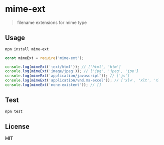 # mime-ext

> filename extensions for mime type

## Usage

```bash
npm install mime-ext
```

```javascript
const mimeExt = require('mime-ext');

console.log(mimeExt('text/html')); // ['html', 'htm']
console.log(mimeExt('image/jpeg')); // ['jpg', 'jpeg', 'jpe']
console.log(mimeExt('application/javascript')); // ['js']
console.log(mimeExt('application/vnd.ms-excel')); // ['xlw', 'xlt', 'xls', 'xlm', 'xlc', 'xla']
console.log(mimeExt('none-existent')); // []

```

## Test

```bash
npm test
```

## License

MIT
